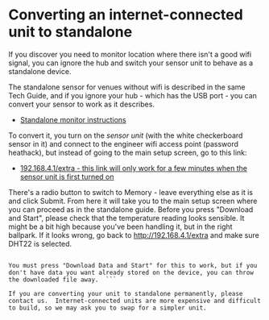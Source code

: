 # Converting an internet-connected unit to standalone

If you discover you need to monitor location where there isn't a good wifi signal, you can ignore the hub and switch your sensor unit to behave as a standalone device.

The standalone sensor for venues without wifi  is described in the same Tech Guide, and if you ignore your hub - which has the USB port - you can convert your sensor to work as it describes.

- [Standalone monitor instructions](https://jeancarletta.github.io/HeatHack-Tech-Guide/no-wifi-version.html)

To convert it, you turn on the *sensor unit* (with the white checkerboard  sensor in it) and connect to the engineer wifi access point (password heathack), but instead of going to the main setup screen, go to this link:  

- [192.168.4.1/extra - this link will only work for a few minutes when the sensor unit is first turned on](http://192.168.4.1/extra)

There's a radio button to switch to Memory - leave everything else as it is and click Submit.  From here it will take you to the main setup screen where you can proceed as in the standalone guide. Before you press "Download and Start", please check that the temperature reading looks sensible.  It might be a bit high because you've been handling it, but in the right ballpark.  If it looks wrong, go back to http://192.168.4.1/extra and make sure DHT22 is selected. 

```{admonition} Important Note

You must press "Download Data and Start" for this to work, but if you don't have data you want already stored on the device, you can throw the downloaded file away.  ```

If you are converting your unit to standalone permanently, please contact us.  Internet-connected units are more expensive and difficult to build, so we may ask you to swap for a simpler unit.